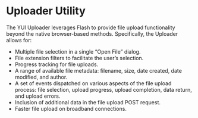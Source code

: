Uploader Utility
================

The YUI Uploader leverages Flash to provide file upload functionality beyond the native browser-based methods. Specifically, the Uploader allows for:

-   Multiple file selection in a single “Open File” dialog.
-   File extension filters to facilitate the user’s selection.
-   Progress tracking for file uploads.
-   A range of available file metadata: filename, size, date created, date modified, and author.
-   A set of events dispatched on various aspects of the file upload process: file selection, upload progress, upload completion, data return, and upload errors.
-   Inclusion of additional data in the file upload POST request.
-   Faster file upload on broadband connections.
